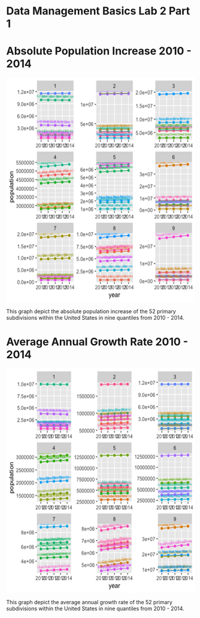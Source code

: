 # Data Management Basics Lab 2 Part 1

# Absolute Population Increase 2010 - 2014

<img src="data_lab_2.1_facets.png" width="600" height="600" />

This graph depict the absolute population increase of the 52 primary subdivisions within the United States in nine quantiles from 2010 - 2014.

# Average Annual Growth Rate 2010 - 2014

<img src="data_lab_2.1_quantile.png" width="600" height="600" />

This graph depict the average annual growth rate of the 52 primary subdivisions within the United States in nine quantiles from 2010 - 2014.

